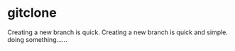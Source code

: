 # gitclone
Creating a new branch is quick.
Creating a new branch is quick and simple.
doing something……
